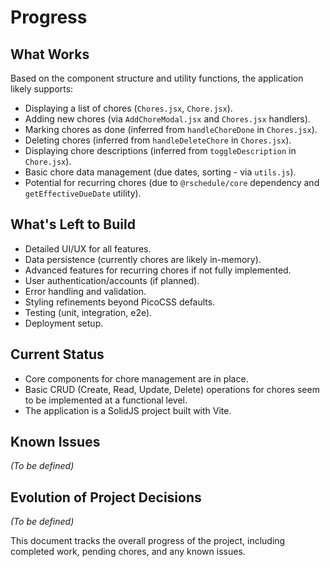 # Progress

## What Works

Based on the component structure and utility functions, the application likely supports:
- Displaying a list of chores (`Chores.jsx`, `Chore.jsx`).
- Adding new chores (via `AddChoreModal.jsx` and `Chores.jsx` handlers).
- Marking chores as done (inferred from `handleChoreDone` in `Chores.jsx`).
- Deleting chores (inferred from `handleDeleteChore` in `Chores.jsx`).
- Displaying chore descriptions (inferred from `toggleDescription` in `Chore.jsx`).
- Basic chore data management (due dates, sorting - via `utils.js`).
- Potential for recurring chores (due to `@rschedule/core` dependency and `getEffectiveDueDate` utility).

## What's Left to Build

- Detailed UI/UX for all features.
- Data persistence (currently chores are likely in-memory).
- Advanced features for recurring chores if not fully implemented.
- User authentication/accounts (if planned).
- Error handling and validation.
- Styling refinements beyond PicoCSS defaults.
- Testing (unit, integration, e2e).
- Deployment setup.

## Current Status

- Core components for chore management are in place.
- Basic CRUD (Create, Read, Update, Delete) operations for chores seem to be implemented at a functional level.
- The application is a SolidJS project built with Vite.

## Known Issues

*(To be defined)*

## Evolution of Project Decisions

*(To be defined)*

This document tracks the overall progress of the project, including completed work, pending chores, and any known issues.
